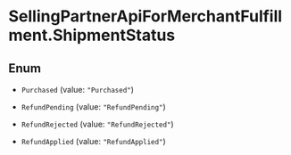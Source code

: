 # SellingPartnerApiForMerchantFulfillment.ShipmentStatus

## Enum


* `Purchased` (value: `"Purchased"`)

* `RefundPending` (value: `"RefundPending"`)

* `RefundRejected` (value: `"RefundRejected"`)

* `RefundApplied` (value: `"RefundApplied"`)


